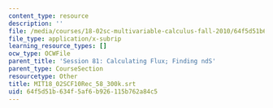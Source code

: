 ```yaml
---
content_type: resource
description: ''
file: /media/courses/18-02sc-multivariable-calculus-fall-2010/64f5d51b634f5af6b926115b762a84c5_MIT18_02SCF10Rec_58_300k.vtt
file_type: application/x-subrip
learning_resource_types: []
ocw_type: OCWFile
parent_title: 'Session 81: Calculating Flux; Finding ndS'
parent_type: CourseSection
resourcetype: Other
title: MIT18_02SCF10Rec_58_300k.srt
uid: 64f5d51b-634f-5af6-b926-115b762a84c5
---
```

